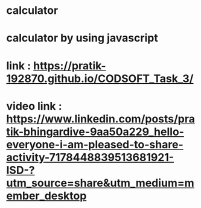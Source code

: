 # calculator
# calculator by using javascript

 # link : https://pratik-192870.github.io/CODSOFT_Task_3/

 # video link : https://www.linkedin.com/posts/pratik-bhingardive-9aa50a229_hello-everyone-i-am-pleased-to-share-activity-7178448839513681921-ISD-?utm_source=share&utm_medium=member_desktop
